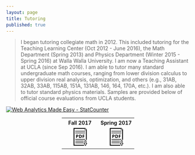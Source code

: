 ```yaml
---
layout: page
title: Tutoring
published: true
---
```


> I began tutoring collegiate math in 2012. This included tutoring for the Teaching Learning Center (Oct 2012 - June 2016), the Math Department (Spring 2013) and Physics Department (Winter 2015 - Spring 2016) at Walla Walla University. I am now a Teaching Assistant at UCLA (since Sep 2016). I am able to tutor many standard undergraduate math courses, ranging from lower division calculus to upper division real analysis, optimization, and others (e.g., 31AB, 32AB, 33AB, 115AB, 151A, 131AB, 146, 164, 170A, etc.). I am also able to tutor standard physics materials. Samples are provided below of official course evaluations from UCLA students.

<div class="featured">
  <!-- Start of StatCounter Code for Default Guide -->
  <script type="text/javascript">
  var sc_project=11458818; 
  var sc_invisible=0; 
  var sc_security="c3a494a0"; 
  var scJsHost = (("https:" == document.location.protocol) ?
  "https://secure." : "http://www.");
  document.write("<sc"+"ript type='text/javascript' src='" + scJsHost+
  "statcounter.com/counter/counter.js'></"+"script>");
  </script>
  <noscript><div class="statcounter"><a title="Web Analytics Made Easy -
  StatCounter" href="http://statcounter.com/" target="_blank"><img
  class="statcounter" src="//c.statcounter.com/11458818/0/c3a494a0/0/"
  alt="Web Analytics Made Easy - StatCounter"></a></div></noscript>
  <!-- End of StatCounter Code for Default Guide -->
</div>

<div class = "featured">
  <center>
  <table style="width: 200px; background-color:rgba(0, 0, 0, 0);">
    <tr>
      <th align="center">Fall 2017</th>
      <th align="center">Spring 2017</th>
    </tr>
    <tr>
      <td align="center" width = "50%">
        <div class="brightness">
          <a href="/public/course-evals/2017F-MATH-146-Heaton-Evals.pdf"><img src="/public/images/preprint-icon2.png" alt="Spring 2017" class="image" style="width:50px">
          </a> 
        </div>
      </td>
      <td align="center" width = "50%">
        <div class="brightness">
          <a href="/public/course-evals/2017S-MATH-164-Heaton-Evals.pdf"><img src="/public/images/preprint-icon2.png" alt="Fall 2018" class="image" style="width:50px">
          </a> 
        </div>
      </td>  
    </tr>
  </table>
  </center>
</div> 
